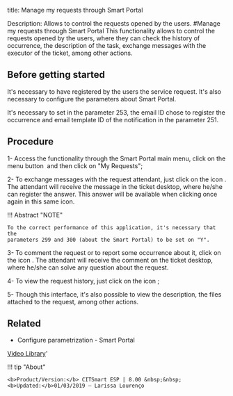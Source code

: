title: Manage my requests through Smart Portal

Description: Allows to control the requests opened by the users.
#Manage my requests through Smart Portal
This functionality allows to control the requests opened by the users, where they can check the history of occurrence, the description of the task, exchange messages with the executor of the ticket, among other actions.

Before getting started
--------------------------

It's necessary to have registered by the users the service request. It's also
necessary to configure the parameters about Smart Portal.

It's necessary to set in the parameter 253, the email ID chose to register the
occurrence and email template ID of the notification in the parameter 251.

Procedure
-------------

1-  Access the functionality through the Smart Portal main menu, click on the
    menu button  and then click on "My Requests";

2-  To exchange messages with the request attendant, just click on the icon .
    The attendant will receive the message in the ticket desktop, where he/she
    can register the answer. This answer will be available when clicking once
    again in this same icon.

!!! Abstract "NOTE"  

    To the correct performance of this application, it's necessary that the
    parameters 299 and 300 (about the Smart Portal) to be set on "Y".

3-  To comment the request or to report some occurrence about it, click on the
    icon . The attendant will receive the comment on the ticket desktop, where
    he/she can solve any question about the request.

4-  To view the request history, just click on the icon ;

5-  Though this interface, it's also possible to view the description, the files
    attached to the request, among other actions.

Related
-----------

-   Configure parametrization - Smart Portal

<i class='fa fa-youtube-play  fa-2x' style='color:#97ce17;vertical-align: middle;'> </i> [Video Library](https://www.youtube.com/playlist?list=PLB5qK2uzf2RNx1eXRaihDR_bxXjGhgFut)'

!!! tip "About"

    <b>Product/Version:</b> CITSmart ESP | 8.00 &nbsp;&nbsp;
    <b>Updated:</b>01/03/2019 – Larissa Lourenço
